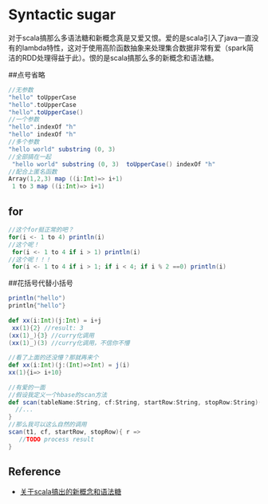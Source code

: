 # Syntactic sugar

对于scala搞那么多语法糖和新概念真是又爱又恨。爱的是scala引入了java一直没有的lambda特性，这对于使用高阶函数抽象来处理集合数据非常有爱（spark简洁的RDD处理得益于此）。恨的是scala搞那么多的新概念和语法糖。  

##点号省略

```scala
//无参数  
"hello" toUpperCase  
"hello".toUpperCase  
"hello".toUpperCase()  
//一个参数  
"hello".indexOf "h"  
"hello" indexOf "h"   
//多个参数  
"hello world" substring (0, 3)   
//全部搞在一起  
 "hello world" substring (0, 3)  toUpperCase() indexOf "h"  
//配合上匿名函数  
Array(1,2,3) map ((i:Int)=> i+1)  
 1 to 3 map ((i:Int)=> i+1)  
```

## for

```scala
//这个for挺正常的吧？  
for(i <- 1 to 4) println(i)  
//这个呢！  
 for(i <- 1 to 4 if i > 1) println(i)  
//这个呢！！！  
 for(i <- 1 to 4 if i > 1; if i < 4; if i % 2 ==0) println(i)  
```

##花括号代替小括号
```scala
println("hello")  
println{"hello"}  
  
def xx(i:Int)(j:Int) = i+j  
 xx(1){2} //result: 3  
(xx(1)_){3} //curry化调用  
(xx(1)_)(3) //curry化调用，不信你不懵  
  
//看了上面的还没懵？那就再来个  
def xx(i:Int)(j:(Int)=>Int) = j(i)  
xx(1){i=> i+10}  
  
//有爱的一面  
//假设我定义一个hbase的scan方法  
def scan(tableName:String, cf:String, startRow:String, stopRow:String)(processFn:(Result)=>Unit) = {  
  //...  
}  
//那么我可以这么自然的调用  
scan(t1, cf, startRow, stopRow){ r =>  
   //TODO process result  
}  
```

## Reference

- [关于scala搞出的新概念和语法糖](https://clojure.iteye.com/blog/2091818)
